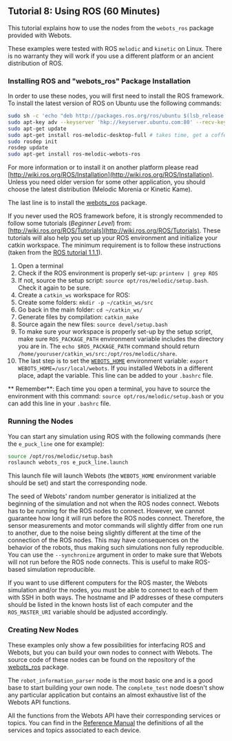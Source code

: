 ## Tutorial 8: Using ROS (60 Minutes)

This tutorial explains how to use the nodes from the `webots_ros` package provided with Webots.

These examples were tested with ROS `melodic` and `kinetic` on Linux.
There is no warranty they will work if you use a different platform or an ancient distribution of ROS.

### Installing ROS and "webots\_ros" Package Installation

In order to use these nodes, you will first need to install the ROS framework.
To install the latest version of ROS on Ubuntu use the following commands:

```sh
sudo sh -c 'echo "deb http://packages.ros.org/ros/ubuntu $(lsb_release -sc) main" > /etc/apt/sources.list.d/ros-latest.list'
sudo apt-key adv --keyserver 'hkp://keyserver.ubuntu.com:80' --recv-key C1CF6E31E6BADE8868B172B4F42ED6FBAB17C654
sudo apt-get update
sudo apt-get install ros-melodic-desktop-full # takes time, get a coffee :)
sudo rosdep init
rosdep update
sudo apt-get install ros-melodic-webots-ros
```

For more information or to install it on another platform please read [http://wiki.ros.org/ROS/Installation](http://wiki.ros.org/ROS/Installation).
Unless you need older version for some other application, you should choose the latest distribution (Melodic Morenia or Kinetic Kame).

The last line is to install the [webots\_ros](http://wiki.ros.org/webots\_ros) package.

If you never used the ROS framework before, it is strongly recommended to follow some tutorials (_Beginner Level_) from: [http://wiki.ros.org/ROS/Tutorials](http://wiki.ros.org/ROS/Tutorials).
These tutorials will also help you set up your ROS environment and initialize your catkin workspace.
The minimum requirement is to follow these instructions (taken from the [ROS tutorial 1.1.1](http://wiki.ros.org/ROS/Tutorials/InstallingandConfiguringROSEnvironment)).
1. Open a terminal
2. Check if the ROS environment is properly set-up: `printenv | grep ROS`
3. If not, source the setup script: `source opt/ros/melodic/setup.bash`. Check it again to be sure.
4. Create a `catkin_ws` workspace for ROS:
  1. Create some folders: `mkdir -p ~/catkin_ws/src`
  2. Go back in the main folder: `cd ~/catkin_ws/`
  3. Generate files by compilation: `catkin_make`
  4. Source again the new files: `source devel/setup.bash`
5. To make sure your workspace is properly set-up by the setup script, make sure `ROS_PACKAGE_PATH` environment variable includes the directory you are in. The `echo $ROS_PACKAGE_PATH` command should return `/home/youruser/catkin_ws/src:/opt/ros/melodic/share`.
6. The last step is to set the [`WEBOTS_HOME`](https://cyberbotics.com/doc/guide/compiling-controllers-in-a-terminal) environment variable: `export WEBOTS_HOME=/usr/local/webots`. If you installed Webots in a different place, adapt the variable. This line can be added to your `.bashrc` file.

** Remember**: Each time you open a terminal, you have to source the environment with this command: `source opt/ros/melodic/setup.bash` or you can add this line in your `.bashrc` file.

### Running the Nodes

You can start any simulation using ROS with the following commands (here the `e_puck_line` one for example):

```sh
source /opt/ros/melodic/setup.bash
roslaunch webots_ros e_puck_line.launch
```
This launch file will launch Webots (the `WEBOTS_HOME` environment variable should be set) and start the corresponding node.

The seed of Webots' random number generator is initialized at the beginning of the simulation and not when the ROS nodes connect.
Webots has to be running for the ROS nodes to connect.
However, we cannot guarantee how long it will run before the ROS nodes connect.
Therefore, the sensor measurements and motor commands will slightly differ from one run to another, due to the noise being slightly different at the time of the connection of the ROS nodes.
This may have consequences on the behavior of the robots, thus making such simulations non fully reproducible.
You can use the `--synchronize` argument in order to make sure that Webots will not run before the ROS node connects.
This is useful to make ROS-based simulation reproducible.

If you want to use different computers for the ROS master, the Webots simulation and/or the nodes, you must be able to connect to each of them with SSH in both ways.
The hostname and IP addresses of these computers should be listed in the known hosts list of each computer and the `ROS_MASTER_URI` variable should be adjusted accordingly.

### Creating New Nodes

These examples only show a few possibilities for interfacing ROS and Webots, but you can build your own nodes to connect with Webots.
The source code of these nodes can be found on the repository of the [webots\_ros](https://github.com/cyberbotics/webots\_ros) package.

The `robot_information_parser` node is the most basic one and is a good base to start building your own node.
The `complete_test` node doesn't show any particular application but contains an almost exhaustive list of the Webots API functions.

All the functions from the Webots API have their corresponding services or topics.
You can find in the [Reference Manual](../reference/nodes-and-api-functions.md) the definitions of all the services and topics associated to each device.
